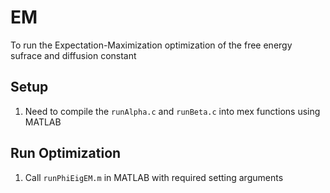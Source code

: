 # EM
To run the Expectation-Maximization optimization of the free energy sufrace and diffusion constant 

## Setup
1.  Need to compile the `runAlpha.c` and `runBeta.c` into mex functions using MATLAB

## Run Optimization
1.  Call `runPhiEigEM.m` in MATLAB with required setting arguments
